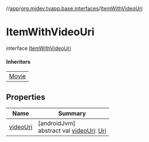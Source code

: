 //[app](../../../index.md)/[org.mjdev.tvapp.base.interfaces](../index.md)/[ItemWithVideoUri](index.md)

# ItemWithVideoUri

interface [ItemWithVideoUri](index.md)

#### Inheritors

| |
|---|
| [Movie](../../org.mjdev.tvapp.data/-movie/index.md) |

## Properties

| Name | Summary |
|---|---|
| [videoUri](video-uri.md) | [androidJvm]<br>abstract val [videoUri](video-uri.md): [Uri](https://developer.android.com/reference/kotlin/android/net/Uri.html) |
